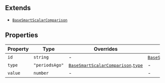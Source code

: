 ## Extends

- [`BaseSmartScalarComparison`](BaseSmartScalarComparison.md)

## Properties

| Property | Type | Overrides | Inherited from |
| ------ | ------ | ------ | ------ |
| <a id="id"></a> `id` | `string` | - | [`BaseSmartScalarComparison`](BaseSmartScalarComparison.md).[`id`](BaseSmartScalarComparison.md#id) |
| <a id="type"></a> `type` | `"periodsAgo"` | [`BaseSmartScalarComparison`](BaseSmartScalarComparison.md).[`type`](BaseSmartScalarComparison.md#type) | - |
| <a id="value"></a> `value` | `number` | - | - |
